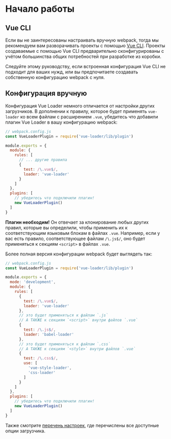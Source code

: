 # Начало работы

## Vue CLI

Если вы не заинтересованы настраивать вручную webpack, тогда мы рекомендуем вам разворачивать проекты с помощью [Vue CLI](https://github.com/vuejs/vue-cli). Проекты создаваемые с помощью Vue CLI предварительно сконфигурированы с учётом большинства общих потребностей при разработке из коробки.

Следуйте этому руководству, если встроенная конфигурация Vue CLI не подходит для ваших нужд, или вы предпочитаете создавать собственную конфигурацию webpack с нуля.

## Конфигурация вручную

Конфигурация Vue Loader немного отличается от настройки других загрузчиков. В дополнении к правилу, которое будет применять `vue-loader` ко всем файлам с расширением `.vue`, убедитесь что добавили плагин Vue Loader в вашу конфигурацию webpack:

``` js
// webpack.config.js
const VueLoaderPlugin = require('vue-loader/lib/plugin')

module.exports = {
  module: {
    rules: [
      // ... другие правила
      {
        test: /\.vue$/,
        loader: 'vue-loader'
      }
    ]
  },
  plugins: [
    // убедитесь что подключили плагин!
    new VueLoaderPlugin()
  ]
}
```

**Плагин необходим!** Он отвечает за клонирование любых других правил, которые вы определили, чтобы применить их к соответствующим языковым блокам в файлах `.vue`. Например, если у вас есть правило, соответствующее файлам `/\.js$/`, оно будет применяться к секциям `<script>` в файлах `.vue`.

Более полная версия конфигурации webpack будет выглядеть так:

``` js
// webpack.config.js
const VueLoaderPlugin = require('vue-loader/lib/plugin')

module.exports = {
  mode: 'development',
  module: {
    rules: [
      {
        test: /\.vue$/,
        loader: 'vue-loader'
      },
      // это будет применяться к файлам `.js`
      // А ТАКЖЕ к секциям `<script>` внутри файлов `.vue`
      {
        test: /\.js$/,
        loader: 'babel-loader'
      },
      // это будет применяться к файлам `.css`
      // А ТАКЖЕ к секциям `<style>` внутри файлов `.vue`
      {
        test: /\.css$/,
        use: [
          'vue-style-loader',
          'css-loader'
        ]
      }
    ]
  },
  plugins: [
    // убедитесь что подключили плагин!
    new VueLoaderPlugin()
  ]
}
```

Также смотрите [перечень настроек](../options.md), где перечислены все доступные опции загрузчика.
